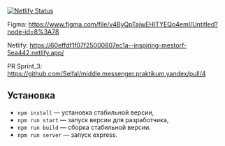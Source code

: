 [![Netlify Status](https://api.netlify.com/api/v1/badges/0b689e0a-1271-4ef1-83e5-642126976924/deploy-status)](https://app.netlify.com/sites/inspiring-mestorf-5ea442/deploys)

Figma: https://www.figma.com/file/v4ByQpTajwEHITYEQo4emI/Untitled?node-id=8%3A78

Netlify: https://60effdf1f07f25000807ec1a--inspiring-mestorf-5ea442.netlify.app/

PR Sprint_3: https://github.com/Selfal/middle.messenger.praktikum.yandex/pull/4

## Установка

- `npm install` — установка стабильной версии,
- `npm run start` — запуск версии для разработчика,
- `npm run build` — сборка стабильной версии.
- `npm run server` — запуск express.
